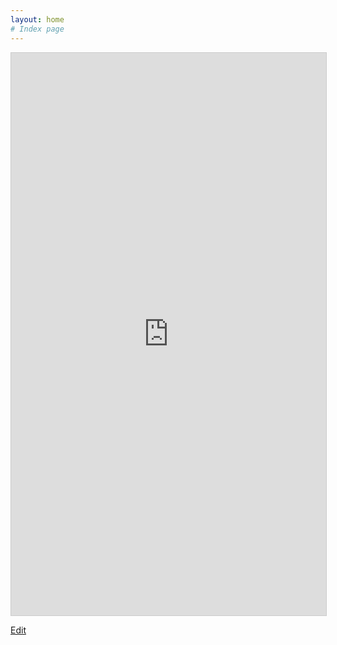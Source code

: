 ```yaml
---
layout: home
# Index page
---
```


<iframe class="airtable-embed" src="https://airtable.com/embed/app4dzvUcUDw9PCEW/shrhqdtTWfEcrXGdr?backgroundColor=cyan&layout=card" frameborder="0" onmousewheel="" width="100%" height="900" style="background: transparent; border: 1px solid #ccc;"> </iframe>

[Edit](https://airtable.com/app4dzvUcUDw9PCEW/tblHweeuNETdR4z9S/viw7A0iVCX6vQD8F6?blocks=hide)
